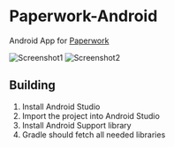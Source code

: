 # Paperwork-Android

Android App for [Paperwork](https://github.com/twostairs/paperwork)

![Screenshot1](http://i.imgur.com/xhIbSdj.png)
![Screenshot2](https://i.imgur.com/yOqtlu1.png)


Building
---------

1. Install Android Studio
2. Import the project into Android Studio
3. Install Android Support library
4. Gradle should fetch all needed libraries



